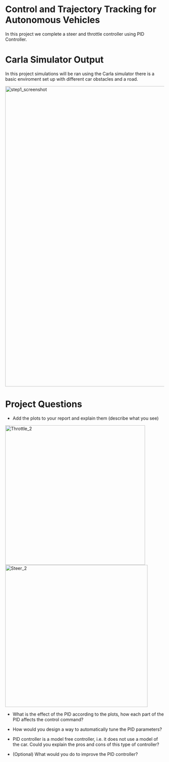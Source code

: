 # Control and Trajectory Tracking for Autonomous Vehicles
In this project we complete a steer and throttle controller using PID Controller.

# Carla Simulator Output
In this project simulations will be ran using the Carla simulator there is a basic enviroment set up with different car obstacles and a road.

<img width="953" alt="step1_screenshot" src="https://user-images.githubusercontent.com/74157573/195218684-944e24ac-560b-4f95-a9eb-619be271e5f8.png">

# Project Questions
- Add the plots to your report and explain them (describe what you see)

<img width="443" alt="Throttle_2" src="https://user-images.githubusercontent.com/74157573/195218893-03f3ba57-514b-4f23-bbf8-e1dddcd7c377.png">

<img width="451" alt="Steer_2" src="https://user-images.githubusercontent.com/74157573/195218926-7fd0bb90-3266-41ee-b5fa-a53e895cce90.png">


- What is the effect of the PID according to the plots, how each part of the PID affects the control command?


- How would you design a way to automatically tune the PID parameters?


- PID controller is a model free controller, i.e. it does not use a model of the car. Could you explain the pros and cons of this type of controller?
- (Optional) What would you do to improve the PID controller?
